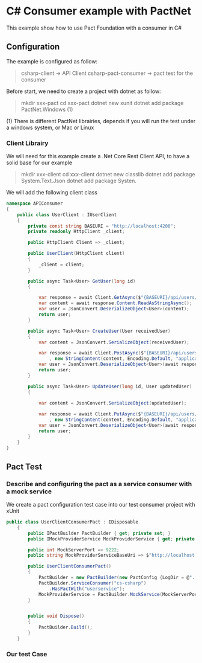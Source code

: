 # C# Consumer example with PactNet
This example show how to use Pact Foundation with a consumer in C#

## Configuration
The example is configured as follow:
> csharp-client -> API Client
> csharp-pact-consumer -> pact test for the consumer

Before start, we need to create a project with dotnet as follow:

> mkdir xxx-pact
> cd xxx-pact
> dotnet new xunit
> dotnet add package PactNet.Windows (1)

(1) There is different PactNet librairies, depends if you will run the test under a windows system, or Mac or Linux

### Client Librairy
We will need for this example create a .Net Core Rest Client API, to have a solid base for our example

> mkdir xxx-client
> cd xxx-client
> dotnet new classlib
> dotnet add package System.Text.Json
> dotnet add package Systen. 

We will add the following client class

~~~csharp
namespace APIConsumer
{
    public class UserClient : IUserClient
    {
        private const string BASEURI = "http://localhost:4200";
        private readonly HttpClient _client;

        public HttpClient Client => _client;

        public UserClient(HttpClient client)
        {
            _client = client;
        }

        public async Task<User> GetUser(long id)
        {

            var response = await Client.GetAsync($"{BASEURI}/api/users/{id}");
            var content = await response.Content.ReadAsStringAsync();
            var user = JsonConvert.DeserializeObject<User>(content);
            return user;
        }

        public async Task<User> CreateUser(User receivedUser)
        {
            var content = JsonConvert.SerializeObject(receivedUser);

            var response = await Client.PostAsync($"{BASEURI}/api/users"
                , new StringContent(content, Encoding.Default, "application/json"));
            var user = JsonConvert.DeserializeObject<User>(await response.Content.ReadAsStringAsync());
            return user;
        }

        public async Task<User> UpdateUser(long id, User updatedUser)
        {                        
       
            var content = JsonConvert.SerializeObject(updatedUser);

            var response = await Client.PutAsync($"{BASEURI}/api/users/{id}"
                , new StringContent(content, Encoding.Default, "application/json"));
            var user = JsonConvert.DeserializeObject<User>(await response.Content.ReadAsStringAsync());
            return user;
        }
    }
}
~~~

## Pact Test
### Describe and configuring the pact as a service consumer with a mock service
We create a pact configuration test case into our test consumer project with xUnit

~~~csharp
public class UserClientConsumerPact : IDisposable
    {
        public IPactBuilder PactBuilder { get; private set; }
        public IMockProviderService MockProviderService { get; private set; }

        public int MockServerPort => 9222;
        public string MockProviderServiceBaseUri => $"http://localhost:{MockServerPort}";

        public UserClientConsumerPact() 
        {
            PactBuilder = new PactBuilder(new PactConfig {LogDir = @"..\..\..\logs", PactDir = @"..\..\..\pacts", SpecificationVersion = "2.0.0"});
            PactBuilder.ServiceConsumer("cs-csharp")
                .HasPactWith("userservice");
            MockProviderService = PactBuilder.MockService(MockServerPort);
        }


        public void Dispose()
        {
            PactBuilder.Build();
        }
    }
~~~

### Our test Case

~~~csharp

~~~


